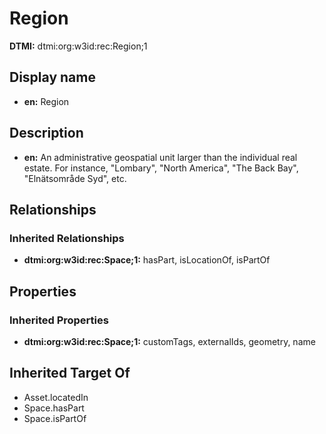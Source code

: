 # Region
**DTMI:** dtmi:org:w3id:rec:Region;1
## Display name
- **en:** Region
## Description
- **en:** An administrative geospatial unit larger than the individual real estate. For instance, "Lombary", "North America", "The Back Bay", "Elnätsområde Syd", etc.
## Relationships
### Inherited Relationships
* **dtmi:org:w3id:rec:Space;1:** hasPart, isLocationOf, isPartOf
## Properties
### Inherited Properties
* **dtmi:org:w3id:rec:Space;1:** customTags, externalIds, geometry, name
## Inherited Target Of
* Asset.locatedIn
* Space.hasPart
* Space.isPartOf
